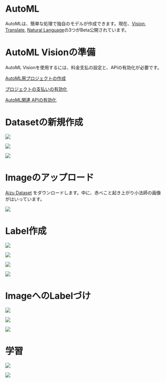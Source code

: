 # AutoML

AutoMLは、簡単な処理で独自のモデルが作成できます。現在、[Vision](https://beta-dot-custom-vision.appspot.com/vision/overview), [Translate](https://beta-dot-custom-vision.appspot.com/translation/overview), [Natural Language](https://beta-dot-custom-vision.appspot.com/text/overview)の3つがBeta公開されています。

# AutoML Visionの準備

AutoML Visionを使用するには、料金支払の設定と、APIの有効化が必要です。

[AutoML用プロジェクトの作成](https://console.cloud.google.com/cloud-resource-manager?hl=ja&_ga=2.165375740.-2107046452.1532174868)

[プロジェクトの支払いの有効化](https://console.cloud.google.com/billing)

[AutoML関連 APIの有効化](https://console.cloud.google.com/flows/enableapi?apiid=storage-component.googleapis.com,automl.googleapis.com,storage-api.googleapis.com&hl=ja&_ga=2.165375740.-2107046452.1532174868)

# Datasetの新規作成

![](./img/automl001.png)

![](./img/automl002.png)

![](./img/automl003.png)

# Imageのアップロード

[Aizu Dataset](https://github.com/FaBoPlatform/KerasDocs/raw/master/dataset/dataset_aizu.zip) をダウンロードします。中に、赤べこと起き上がり小法師の画像がはいっています。

![](./img/automl004.png)

# Label作成

![](./img/automl005.png)

![](./img/automl006.png)

![](./img/automl007.png)

![](./img/automl008.png)

# ImageへのLabelづけ

![](./img/automl009.png)

![](./img/automl010.png)

![](./img/automl011.png)

# 学習

![](./img/automl012.png)

![](./img/automl013.png)




